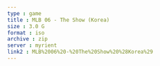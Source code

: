 ```yaml
---
type : game
title : MLB 06 - The Show (Korea)
size : 3.0 G
format : iso
archive : zip
server : myrient
link2 : MLB%2006%20-%20The%20Show%20%28Korea%29
---
```

